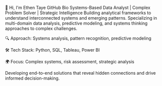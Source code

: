 👋 Hi, I'm Ethen Taye
GitHub Bio
Systems-Based Data Analyst | Complex Problem Solver | Strategic Intelligence
Building analytical frameworks to understand interconnected systems and emerging patterns. 
Specializing in multi-domain data analysis, predictive modeling, and systems thinking approaches to complex challenges.

🔍 Approach: Systems analysis, pattern recognition, predictive modeling

🛠️ Tech Stack: Python, SQL, Tableau, Power BI

🌍 Focus: Complex systems, risk assessment, strategic analysis

Developing end-to-end solutions that reveal hidden connections and drive informed decision-making.
